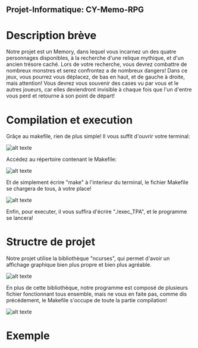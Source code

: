 ## Projet-Informatique: CY-Memo-RPG


# Description brève

Notre projet est un Memory, dans lequel vous incarnez un des quatre personnages disponibles, à la recherche d'une relique mythique, et d'un ancien trésore caché. Lors de votre recherche, vous devrez combattre de nombreux monstres et serez confrontez a de nombreux dangers! 
Dans ce jeux, vous pourrez vous déplacez, de bas en haut, et de gauche à droite, mais attention! Vous devrez vous souvenir des cases vu par vous et le autres joueurs, car elles deviendront invisible à chaque fois que l'un d'entre vous perd et retourne à son point de départ!


# Compilation et execution

Grâçe au makefile, rien de plus simple! Il vous suffit d'ouvrir votre terminal:

![alt texte](https://azurplus.fr/wp-content/uploads/1612494018_Comment-commencer-a-utiliser-le-terminal-Linux.png)

Accédez au répertoire contenant le Makefile:

![alt texte](https://www.jetestelinux.com/wp-content/uploads/2016/03/rmdir.png)

Et de simplement écrire "make" à l'interieur du terminal, le fichier Makefile se chargera de tous, à votre place!

![alt texte](https://encrypted-tbn0.gstatic.com/images?q=tbn:ANd9GcTRGsbghQW4T18ZHLBUvr0dpVF-PAfpZ-XIeg&usqp=CAU)

Enfin, pour executer, il vous suffira d'écrire "./exec_TPA", et le programme se lancera!


# Structre de projet

Notre projet utilise la bibliothèque "ncurses", qui permet d'avoir un affichage graphique bien plus propre et bien plus agréable.

![alt texte](https://upload.wikimedia.org/wikipedia/commons/thumb/2/27/Linux-menuconfig.png/220px-Linux-menuconfig.png)

En plus de cette bibliothèque, notre programme est composé de plusieurs fichier fonctionnant tous ensemble, mais ne vous en faite pas, comme dis précédement, le Makefile s'occupe de toute la partie compilation!

![alt texte](https://user.oc-static.com/upload/2019/07/03/15621610186591_ls%20-la.PNG)


# Exemple


